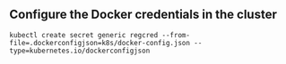 ## Configure the Docker credentials in the cluster
```shell
kubectl create secret generic regcred --from-file=.dockerconfigjson=k8s/docker-config.json --type=kubernetes.io/dockerconfigjson
```